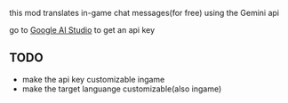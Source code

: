 this mod translates in-game chat messages(for free) using the Gemini api

go to [Google AI Studio](https://aistudio.google.com/app/apikey) to get an api key




## TODO
*   make the api key customizable ingame
*   make the target languange customizable(also ingame)